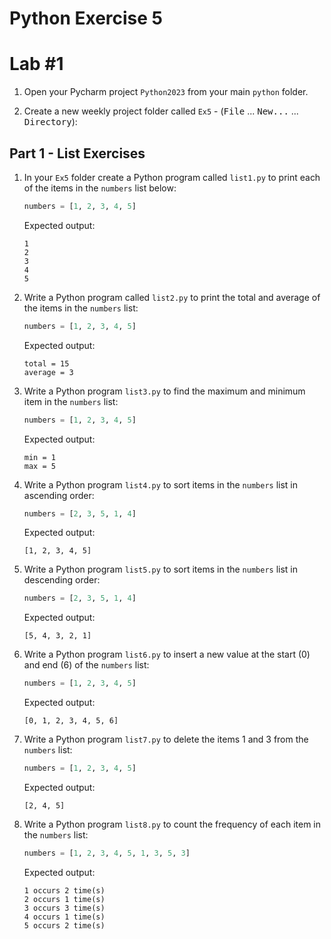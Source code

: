 # Python Exercise 5

# Lab #1

1. Open your Pycharm project `Python2023` from your main `python` folder.

1. Create a new weekly project folder called `Ex5` -  (<kbd>File</kbd> ... <kbd>New...</kbd> ... <kbd>Directory</kbd>):

## Part 1 - List Exercises

1.  In your `Ex5` folder create a Python program called `list1.py` to print each of the items in the `numbers` list below:

    ```python
    numbers = [1, 2, 3, 4, 5]

    ```
    Expected output:
    ```
    1
    2
    3
    4
    5    
    ```

1.  Write a Python program called `list2.py` to print the total and average of the items in the `numbers` list:

    ```python
    numbers = [1, 2, 3, 4, 5]

    ```
    Expected output:
    ```
    total = 15
    average = 3
    ```

1.  Write a Python program `list3.py` to find the maximum and minimum item in the `numbers` list:

    ```python
    numbers = [1, 2, 3, 4, 5]

    ```
    Expected output:
    ```
    min = 1
    max = 5
    ```

1.  Write a Python program `list4.py` to sort items in the `numbers` list in ascending order:

    ```python
    numbers = [2, 3, 5, 1, 4]

    ```
    Expected output:
    ```
    [1, 2, 3, 4, 5]
    ```

1.  Write a Python program `list5.py` to sort items in the `numbers` list in descending order:

    ```python
    numbers = [2, 3, 5, 1, 4]

    ```
    Expected output:
    ```
    [5, 4, 3, 2, 1]
    ```

1.  Write a Python program `list6.py` to insert a new value at the start (0) and end (6) of the `numbers` list:

    ```python
    numbers = [1, 2, 3, 4, 5]

    ```
    Expected output:
    ```
    [0, 1, 2, 3, 4, 5, 6]
    ```

1.  Write a Python program `list7.py` to delete the items 1 and 3 from the `numbers` list:

    ```python
    numbers = [1, 2, 3, 4, 5]

    ```
    Expected output:
    ```
    [2, 4, 5]
    ```

1.  Write a Python program `list8.py` to count the frequency of each item in the `numbers` list:

    ```python
    numbers = [1, 2, 3, 4, 5, 1, 3, 5, 3]

    ```
    Expected output:
    ```
    1 occurs 2 time(s)
    2 occurs 1 time(s)
    3 occurs 3 time(s)
    4 occurs 1 time(s)
    5 occurs 2 time(s)
    ```


